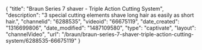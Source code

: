 {
    "title": "Braun Series 7 shaver - Triple Action Cutting System",
    "description": "3 special cutting elements shave long hair as easily as short hair.",
    "channelid": "6288535",
    "videoid": "66675119",
    "date_created": "1316699806",
    "date_modified": "1487109580",
    "type": "captivate",
    "layout": "channelVideo",
    "url": "\/braun\/braun-series-7-shaver-triple-action-cutting-system\/6288535-66675119"
}